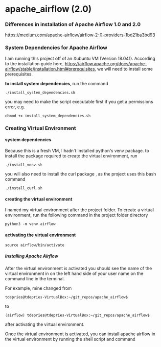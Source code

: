 # apache_airflow (2.0)

### Differences in installation of Apache Airflow 1.0 and 2.0

https://medium.com/apache-airflow/airflow-2-0-providers-1bd21ba3bd93


### System Dependencies for Apache Airflow

I am running this project off of an Xubuntu VM (Version 18.041). According to the installation guide here, https://airflow.apache.org/docs/apache-airflow/stable/installation.html#prerequisites, we will need to install some prerequisites.

**to install system dependencies**, run the command 

``./install_system_dependencies.sh``

you may need to make the script executable first if you get a permissions error, e.g.

`chmod +x install_system_dependencies.sh`

### Creating Virtual Environment

#### system dependencies

Because this is a fresh VM, I hadn't installed python's venv package. to install the package required to create the virtual environment, run

`./install_venv.sh`

you will also need to install the curl package , as the project uses this bash command

`./install_curl.sh`

#### creating the virtual environment

I named my virtual environment after the project folder. To create a virtual environment, run the following command in the project folder directory

`python3 -m venv airflow`

#### activating the virtual environment

`source airflow/bin/activate` 

##### Installing Apache Airflow

After the virtual environment is activated you should see the name of the virtual environment in on the left hand side of your user name on the command line in the terminal.

For example, mine changed from 

`tdepries@tdepries-VirtualBox:~/git_repos/apache_airflow$`

to

`(airflow) tdepries@tdepries-VirtualBox:~/git_repos/apache_airflow$`

after activating the virtual environment.

Once the virtual environment is activated, you can install apache airflow in the virtual environment by running the shell script and command














